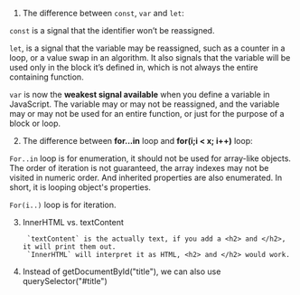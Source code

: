 1. The difference between `const`, `var` and `let`:   

`const` is a signal that the identifier won’t be reassigned.   


`let`, is a signal that the variable may be reassigned, such as a counter in a loop, or a value swap in an algorithm. It also signals that the variable will be used only in the block it’s defined in, which is not always the entire containing function.  


`var` is now the **weakest signal available** when you define a variable in JavaScript. The variable may or may not be reassigned, and the variable may or may not be used for an entire function, or just for the purpose of a block or loop.

2. The difference between **for...in** loop and **for(i;i < x; i++)** loop:   

`For..in` loop is for enumeration, it should not be used for array-like objects. The order of iteration is not guaranteed, the array indexes may not be visited in numeric order. And inherited properties are also enumerated. In short, it is looping object's properties.

`For(i..)` loop is for iteration.

3. InnerHTML vs. textContent  
  
        `textContent` is the actually text, if you add a <h2> and </h2>, it will print them out.
        `InnerHTML` will interpret it as HTML, <h2> and </h2> would work.

4. Instead of getDocumentById("title"), we can also use querySelector("#title")  
